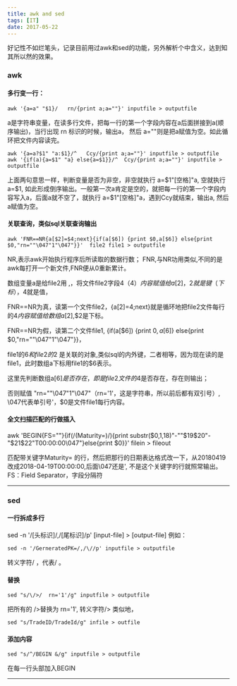 ```yaml
---
title: awk and sed
tags: [IT]
date: 2017-05-22
---
```


好记性不如烂笔头，记录目前用过awk和sed的功能，另外解析个中含义，达到知其所以然的效果。

### awk

#### 多行变一行：

    awk '{a=a" "$1}/   rn/{print a;a=""}' inputfile > outputfile
    
a是字符串变量，在读多行文件，把每一行的第一个字段内容在a后面拼接到a(顺序输出)，当行出现 rn 标识的时候，输出a， 然后 a=""则是把a赋值为空。如此循环把文件内容读完。

    awk '{a=a?$1" "a:$1}/^   Ccy/{print a;a=""}' inputfile > outputfile
    awk '{if(a){a=$1" "a} else{a=$1}}/^  Ccy/{print a;a=""}' inputfile > outputfile
    
上面两句意思一样，判断变量是否为非空，非空就执行 a=$1"[空格]"a, 空就执行a=$1, 如此形成倒序输出。一般第一次a肯定是空的，就把每一行的第一个字段内容写入a，后面a就不空了，就执行 a=$1"[空格]"a，遇到Ccy就结束，输出a,  然后a赋值为空。


#### 关联查询，类似sql关联查询输出

    awk 'FNR==NR{a[$2]=$4;next}{if(a[$6]) {print $0,a[$6]} else{print $0,"rn=""\047"1"\047"}}'  file2 file1 > outputfile

NR,表示awk开始执行程序后所读取的数据行数；
FNR,与NR功用类似,不同的是awk每打开一个新文件,FNR便从0重新累计。

数组变量a是给file2用 ,，将文件file2字段4（$4）内容赋值给a[$2]，$2就是键（下标），$4就是值，

FNR==NR为真，读第一个文件file2，{a[$2]=$4;next}就是循环地把file2文件每行的$4内容赋值给数组a[$2],$2是下标。

FNR==NR为假，读第二个文件file1, {if(a[$6]) {print $0,a[$6]} else{print $0,"rn=""\047"1"\047"}}，

file1的$6和file2的$2 是关联的对象,类似sql的内外键，二者相等，因为现在读的是file1，此时数组a下标用file1的$6表示。

这里先判断数组a[$6]是否存在，即是file2文件的$4是否存在，存在则输出；

否则赋值  "rn=""\047"1"\047"（rn='1'，这是字符串，所以前后都有双引号）, \047代表单引号'，$0是文件file1每行内容。

#### 全文扫描匹配的行做插入
awk 'BEGIN{FS=""}{if(/(Maturity=)/){print substr($0,1,18)"-""$19$20"-"$21$22"T00:00:00\047"}else{print $0}}' filein > fileout

匹配带关键字Maturity= 的行，然后把那行的日期表达格式改一下，从20180419 改成2018-04-19T00:00:00,后面\047还是', 不是这个关键字的行就照常输出。
FS：Field Separator，字段分隔符
 * * *


### sed

#### 一行拆成多行

sed -n '/[头标识]/,/[尾标识]/p' [input-file] > [output-file]
例如： 

    sed -n '/GerneratedPK=/,/\//p' inputfile > outputfile   
    
转义字符\/ ，代表/ 。


#### 替换

    sed "s/\/>/  rn='1'/g" inputfile > outputfile 
    
把所有的 />替换为 rn='1', 转义字符\/> 
类似地，

    sed "s/TradeID/TradeId/g" infile > outfile




#### 添加内容

    sed "s/^/BEGIN &/g" inputfile > outputfile
    
在每一行头部加入BEGIN


 * * *



  
